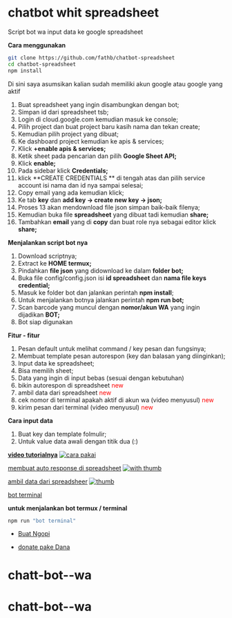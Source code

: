 # chatbot whit spreadsheet

Script bot wa input data ke google spreadsheet

**Cara menggunakan**


```bash
git clone https://github.com/fathb/chatbot-spreadsheet
cd chatbot-spreadsheet
npm install
```

Di sini saya asumsikan kalian sudah memiliki akun google atau google yang aktif



1. Buat spreadsheet yang ingin disambungkan dengan bot;
2. Simpan id dari spreadsheet tsb;
3. Login di cloud.google.com kemudian masuk ke console;
4. Pilih project dan buat project baru kasih nama dan tekan create;
5. Kemudian pilih project yang dibuat;
6. Ke dashboard project kemudian ke apis & services;
7. Klick **+enable apis & services;**
8. Ketik sheet pada pencarian dan pilih **Google Sheet API;**
9. Klick **enable;**
10. Pada sidebar klick **Credentials;**
11. klick **CREATE CREDENTIALS ** di tengah atas dan pilih service account isi nama dan id nya sampai selesai;
12. Copy email yang ada kemudian klick;
13. Ke tab **key** dan **add key -> create new key -> json;**
14. Proses 13 akan mendownload file json simpan baik-baik filenya;
15. Kemudian buka file **spreadsheet** yang dibuat tadi kemudian **share;**
16. Tambahkan **email** yang di **copy** dan buat role nya sebagai editor klick **share;**

**Menjalankan script bot nya**



1. Download scriptnya;
2. Extract ke **HOME termux;**
3. Pindahkan **file json** yang didownload ke dalam **folder bot;**
4. Buka file config/config.json isi **id spreadsheet** dan **nama file keys credential;**
5. Masuk ke folder bot dan jalankan perintah **npm install**;
6. Untuk menjalankan botnya jalankan perintah **npm run bot;**
7. Scan barcode yang muncul dengan **nomor/akun WA** yang ingin dijadikan **BOT;**
8. Bot siap digunakan

**Fitur - fitur**



1. Pesan default untuk melihat command / key pesan dan fungsinya;
2. Membuat template pesan autorespon (key dan balasan yang diinginkan);
3. Input data ke spreadsheet;
4. Bisa memilih sheet;
5. Data yang ingin di input bebas (sesuai dengan kebutuhan)
6. bikin autorespon di spreadsheet <span style="color:red">new</span>
7. ambil data dari spreadsheet <span style="color:red">new</span>
8. cek nomor di terminal apakah aktif di akun wa (video menyusul) <span style="color:red">new</span>
9. kirim pesan dari terminal (video menyusul) <span style="color:red">new</span>

**Cara input data**



1. Buat key dan template folmulir;
2. Untuk value data awali dengan titik dua (:)

[**video tutorialnya**](https://youtu.be/b5GwwbGStHc)
[![cara pakai](http://i3.ytimg.com/vi/b5GwwbGStHc/hqdefault.jpg)](https://youtu.be/b5GwwbGStHc)

[membuat auto response di spreadsheet](https://youtu.be/vZsK3uJJaeA)
[![with thumb](http://i3.ytimg.com/vi/vZsK3uJJaeA/hqdefault.jpg)](https://youtu.be/vZsK3uJJaeA)

[ambil data dari spreadsheer](https://youtu.be/3CyTAIvr354)
[![thumb](http://i3.ytimg.com/vi/3CyTAIvr354/hqdefault.jpg)](https://youtu.be/3CyTAIvr354)

[bot terminal](https://youtu.be/DVcqQzKDrds)

**untuk menjalankan bot termux / terminal**

```bash
npm run "bot terminal"
```

- [Buat Ngopi](https://saweria.co/fathb)

- [donate pake Dana](https://link.dana.id/qr/35gzimg9)
# chatt-bot--wa
# chatt-bot--wa
